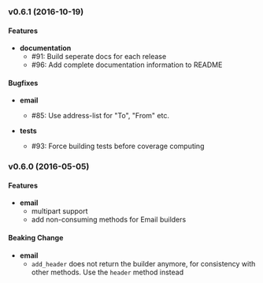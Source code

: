 ### v0.6.1 (2016-10-19)

#### Features

* **documentation**
  * #91: Build seperate docs for each release
  * #96: Add complete documentation information to README

#### Bugfixes

* **email**
  * #85: Use address-list for "To", "From" etc.

* **tests**
  * #93: Force building tests before coverage computing

### v0.6.0 (2016-05-05)

#### Features

* **email**
  *  multipart support
  *  add non-consuming methods for Email builders

#### Beaking Change

* **email**
  * `add_header` does not return the builder anymore, 
    for consistency with other methods. Use the `header`
    method instead
